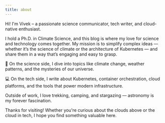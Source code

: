 ```yaml
---
title: about
---
```

Hi! I'm Vivek – a passionate science communicator, tech writer, and cloud-native enthusiast.

I hold a Ph.D. in Climate Science, and this blog is where my love for science and technology comes together. My mission is to simplify complex ideas — whether it’s the science of climate or the architecture of Kubernetes — and share them in a way that’s engaging and easy to grasp.

🔬 On the science side, I dive into topics like climate change, weather patterns, and the mysteries of our universe.

💻 On the tech side, I write about Kubernetes, container orchestration, cloud platforms, and the tools that power modern infrastructure.

Outside of work, I love trekking, camping, and stargazing — astronomy is my forever fascination.

Thanks for visiting! Whether you're curious about the clouds above or the cloud in tech, I hope you find something valuable here.